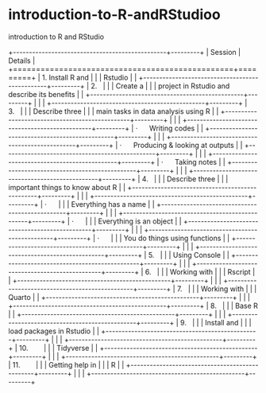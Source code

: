 # introduction-to-R-andRStudioo

introduction to R and RStudio

+------------------------------------------------+---------+
| Session                                        | Details |
+================================================+=========+
| 1.  Install R and                              |         |
|     Rstudio                                    |         |
+------------------------------------------------+---------+
| 2.                                             |         |
| Create a                                       |         |
| project in Rstudio and describe its benefits   |         |
+------------------------------------------------+---------+
|                                                |         |
+------------------------------------------------+---------+
| 3.                                             |         |
| Describe three                                 |         |
| main tasks in data analysis using R            |         |
+------------------------------------------------+---------+
|                                                |         |
+------------------------------------------------+---------+
| ·      Writing codes                           |         |
+------------------------------------------------+---------+
|                                                |         |
+------------------------------------------------+---------+
| ·      Producing & looking at outputs          |         |
+------------------------------------------------+---------+
|                                                |         |
+------------------------------------------------+---------+
| ·      Taking notes                            |         |
+------------------------------------------------+---------+
|                                                |         |
+------------------------------------------------+---------+
| 4.                                             |         |
| Describe three                                 |         |
| important things to know about R               |         |
+------------------------------------------------+---------+
|                                                |         |
+------------------------------------------------+---------+
| ·                                              |         |
| Everything has a name                          |         |
+------------------------------------------------+---------+
|                                                |         |
+------------------------------------------------+---------+
| ·                                              |         |
| Everything is an object                        |         |
+------------------------------------------------+---------+
|                                                |         |
+------------------------------------------------+---------+
| ·                                              |         |
| You do things using functions                  |         |
+------------------------------------------------+---------+
|                                                |         |
+------------------------------------------------+---------+
| 5.                                             |         |
| Using Console                                  |         |
+------------------------------------------------+---------+
|                                                |         |
+------------------------------------------------+---------+
| 6.                                             |         |
| Working with                                   |         |
| Rscript                                        |         |
+------------------------------------------------+---------+
|                                                |         |
+------------------------------------------------+---------+
| 7.                                             |         |
| Working with                                   |         |
| Quarto                                         |         |
+------------------------------------------------+---------+
|                                                |         |
+------------------------------------------------+---------+
| 8.                                             |         |
| Base R                                         |         |
+------------------------------------------------+---------+
|                                                |         |
+------------------------------------------------+---------+
| 9.                                             |         |
| Install and                                    |         |
| load packages in Rstudio                       |         |
+------------------------------------------------+---------+
|                                                |         |
+------------------------------------------------+---------+
| 10.                                            |         |
| Tidyverse                                      |         |
+------------------------------------------------+---------+
|                                                |         |
+------------------------------------------------+---------+
| 11.                                            |         |
| Getting help in                                |         |
| R                                              |         |
+------------------------------------------------+---------+
|                                                |         |
+------------------------------------------------+---------+

